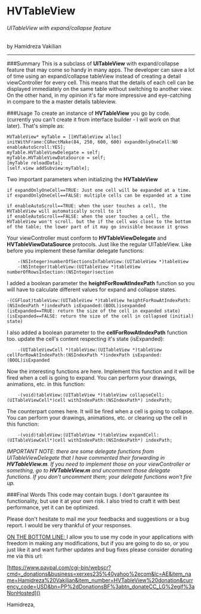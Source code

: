 HVTableView
===========
###### UITableView with expand/collapse feature
by Hamidreza Vakilian

------


###Summary
This is a subclass of **UITableView** with expand/collapse feature that may come so handy in many apps.	The developer can save a lot of time using an expand/collapse tableView instead of creating a detail viewController for every cell. This means that the details of each cell can be displayed immediately on the same table without switching to another view. On the other hand, in my opinion it's far more impressive and eye-catching in compare to the a master details tableview.

###Usage
To create an instance of **HVTableView** you go by code. (currently you can't create it from interface builder - I will work on that later). That's simple as:

	HVTableView* myTable = [[HVTableView alloc] initWithFrame:CGRectMake(84, 250, 600, 600) expandOnlyOneCell:NO enableAutoScroll:YES];
	myTable.HVTableViewDelegate = self;
	myTable.HVTableViewDataSource = self;
	[myTable reloadData];
	[self.view addSubview:myTable];

Two important parameters when initializing the **HVTableView**

	if expandOnlyOneCell==TRUE: Just one cell will be expanded at a time.
	if expandOnlyOneCell==FALSE: multiple cells can be expanded at a time

	if enableAutoScroll==TRUE: when the user touches a cell, the HVTableView will automatically scroll to it
	if enableAutoScroll==FALSE: when the user touches a cell, the HVTableView won't scroll. but the if the cell was close to the bottom of the table; the lower part of it may go invisible because it grows


Your viewController must conform to **HVTableViewDelegate** and **HVTableViewDataSource** protocols. Just like the regular UITableView.
Like before you implement these familiar delegate functions:

		-(NSInteger)numberOfSectionsInTableView:(UITableView *)tableView
		-(NSInteger)tableView:(UITableView *)tableView numberOfRowsInSection:(NSInteger)section

I added a boolean parameter the **heightForRowAtIndexPath** function so you will have to calculate different values for expand and collapse states.

	-(CGFloat)tableView:(UITableView *)tableView heightForRowAtIndexPath:(NSIndexPath *)indexPath isExpanded:(BOOL)isexpanded
	(isExpanded==TRUE: return the size of the cell in expanded state)
	(isExpanded==FALSE: return the size of the cell in collapsed (initial) state)

I also added a boolean parameter to the **cellForRowAtIndexPath** function too. update the cell's content respecting it's state (isExpanded):

		-(UITableViewCell *)tableView:(UITableView *)tableView cellForRowAtIndexPath:(NSIndexPath *)indexPath isExpanded:(BOOL)isExpanded


Now the interesting functions are here. Implement this function and it will be fired when a cell is going to expand. You can perform your drawings, animations, etc. in this function:

		-(void)tableView:(UITableView *)tableView collapseCell: (UITableViewCell*)cell withIndexPath:(NSIndexPath*) indexPath;

The counterpart comes here. It will be fired when a cell is going to collapse. You can perform your drawings, animations, etc. or clearing up the cell in this function:

		-(void)tableView:(UITableView *)tableView expandCell: (UITableViewCell*)cell withIndexPath:(NSIndexPath*) indexPath;

*IMPORTANT NOTE: there are some delegate functions from UITableViewDelegate that I have commented their forwarding in **HVTableView.m**. If you need to implement those on your viewController or something, go to **HVTableView.m** and uncomment those delegate functions. If you don't uncomment them; your delegate functions won't fire up.*

###Final Words
This code may contain bugs. I don't garauntee its functionality, but use it at your own risk. I also tried to craft it with best performance, yet it can be optimized.

Please don't hesitate to mail me your feedbacks and suggestions or a bug report. I would be very thankful of your responses.

<u>ON THE BOTTOM LINE: </u> I allow you to use my code in your applications with freedom in making any modifications, but if you are going to do so, or you just like it and want further updates and bug fixes please consider donating me via this url:

[https://www.paypal.com/cgi-bin/webscr?cmd=_donations&business=xerxes235%40yahoo%2ecom&lc=AE&item_name=Hamidreza%20Vakilian&item_number=HVTableView%20donation&currency_code=USD&bn=PP%2dDonationsBF%3abtn_donateCC_LG%2egif%3aNonHosted]()



Hamidreza,

